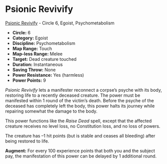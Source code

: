 # Psionic Revivify

[Psionic Revivify](/Psionics/P/PsionicRevivify.md) - Circle 6, Egoist, Psychometabolism

- **Circle:** 6
- **Category:** Egoist
- **Discipline:** Psychometabolism
- **Map Range:** Touch
- **Map-less Range:** Melee
- **Target:** Dead creature touched
- **Duration:** Instantaneous
- **Saving Throw:** None
- **Power Resistance:** Yes (harmless)
- **Power Points:** 9

*Psionic Revivify* lets a manifester reconnect a corpse’s psyche with its body, restoring life to a recently deceased creature. The power must be manifested within 1 round of the victim’s death. Before the psyche of the deceased has completely left the body, this power halts its journey while repairing somewhat the damage to the body.

This power functions like the *Raise Dead* spell, except that the affected creature receives no level loss, no Constitution loss, and no loss of powers. 

The creature has –1 hit points (but is stable and ceases all bleeding) after being restored to life.

**Augment:** For every 100 experience points that both you and the subject pay, the manifestation of this power can be delayed by 1 additional round.
